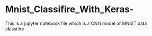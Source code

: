 # Mnist_Classifire_With_Keras-
This is a jupyter notebook file which is a CNN model of MNIST data classifire
